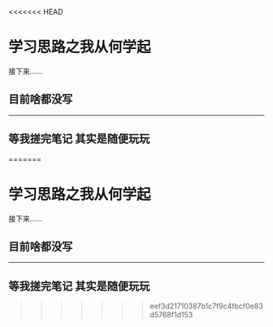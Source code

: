 <<<<<<< HEAD
# 学习思路之我从何学起

接下来......

## 目前啥都没写 

---

## 等我搓完笔记 其实是随便玩玩
=======
# 学习思路之我从何学起

接下来......

## 目前啥都没写 

---

## 等我搓完笔记 其实是随便玩玩
>>>>>>> eef3d21710387b1c7f9c4fbcf0e83d5768f1d153
